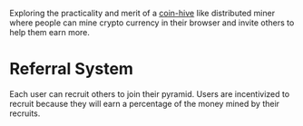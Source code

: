 Exploring the practicality and merit of a [coin-hive](http://coin-hive.com/) like distributed miner where people can mine crypto currency in their browser and invite others to help them earn more.

# Referral System
Each user can recruit others to join their pyramid. Users are incentivized to recruit because they will earn a percentage of the money mined by their recruits.
